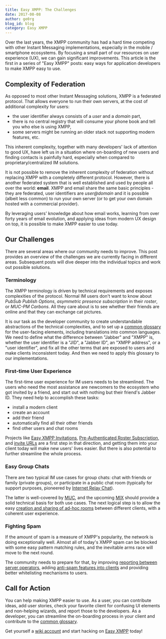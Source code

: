 ```yaml
---
title: Easy XMPP: The Challenges
date: 2017-08-08
author: ge0rg
blog_id: blog
category: Easy XMPP
---
```


Over the last years, the XMPP community has had a hard time competing with
other Instant Messaging implementations, especially in the mobile / smartphone
ecosystems. By focusing a small part of our resources on user experience (UX),
we can gain significant improvements. This article is the first in a series of
"Easy XMPP" posts: easy ways for application developers to make XMPP easy to
use.

## Complexity of Federation

As opposed to most other Instant Messaging solutions, XMPP is a federated
protocol. That allows everyone to run their own servers, at the cost of
additional complexity for users:

* the user identifier always consists of a *user* and a *domain* part,
* there is no central registry that will consume your phone book and tell you
  who else is using XMPP,
* some servers might be running an older stack not supporting modern features,
  etc.

This inherent complexity, together with many developers' lack of attention to
good UX, have left us in a situation where on-boarding of new users and
finding contacts is painfully hard, especially when compared to
proprietary/centralized IM solutions.

It is not possible to remove the inherent complexity of federation without
replacing XMPP with a completely different protocol. However, there is another
federated system that is well established and used by people all over the
world: **email**. XMPP and email share the same basic principles - they are
federated, user identifiers are *user@domain* and it is possible (albeit less
common) to run your own server (or to get your own domain hosted with a
commercial provider).

By leveraging users' knowledge about how email works, learning from over forty
years of email evolution, and applying ideas from modern UX design on top, it
is possible to make XMPP easier to use today.

## Our Challenges

There are several areas where our community needs to improve. This post
provides an overview of the challenges we are currently facing in different
areas. Subsequent posts will dive deeper into the individual topics and
work out possible solutions.

### Terminology

The XMPP terminology is driven by technical requirements and exposes
complexities of the protocol. Normal IM users don't want to know about *PubSub
Publish Options*, *asymmetric presence subscription* in their *roster*, or
*MUC-PM Carbons*. All they care about is to see whether their friends are
online and that they can exchange cat pictures.

It is our task as the developer community to create understandable
abstractions of the technical complexities, and to set up a
[common glossary](https://wiki.xmpp.org/web/Usability/Glossary)
for the user-facing elements, including translations into common languages.
We need to define what the difference between "Jabber" and "XMPP" is, whether
the user identifier is a "JID", a "Jabber ID", an "XMPP address", or a "user
identifier", and fix all the other terms that are exposed to users and make
clients inconsistent today. And then we need to apply this glossary to our
implementations.

### First-time User Experience

The first-time user experience for IM users needs to be streamlined. The users
who need the most assistance are newcomers to the ecosystem who got invited by
a friend, and start out with nothing but their friend's Jabber ID. They need
help to accomplish these tasks:

* install a modern client
* create an account
* add their friend
* automatically find all their other friends
* find other users and chat rooms

Projects like [Easy XMPP Invitations](https://github.com/ge0rg/easy-xmpp-invitation),
[Pre-Authenticated Roster Subscription](https://xmpp.org/extensions/xep-0379.html),
and [invite URLs](https://modules.prosody.im/mod_invite.html)
are a first step in that direction, and getting them into your client today
will make new users' lives easier. But there is also potential to further
streamline the whole process.

### Easy Group Chats

There are two typical IM use cases for group chats: chat with friends or
family (private groups), or participate in a public chat room (typically for
support purposes, pioneered by
[Internet Relay Chat](https://en.wikipedia.org/wiki/Internet_Relay_Chat)).

The latter is well-covered by [MUC](https://xmpp.org/extensions/xep-0045.html),
and the upcoming [MIX](https://xmpp.org/extensions/xep-0369.html) should
provide a solid technical basis for both use cases. The next logical step is
to allow the easy
[creation and sharing of ad-hoc rooms](https://wiki.xmpp.org/web/Easy_Group_Chats)
between different clients, with a coherent user experience.

### Fighting Spam

If the amount of spam is a measure of XMPP's popularity, the network is doing
exceptionally well. Almost all of today's XMPP spam can be blocked with some
easy pattern matching rules, and the inevitable arms race will move to the
next round.

The community needs to prepare for that, by improving
[reporting between server operators](https://xmpp.org/extensions/xep-0161.html),
adding [anti-spam features into clients](https://xmpp.org/extensions/xep-0377.html) and
providing better whitelisting mechanisms to users.

## Call for Action

You can help making XMPP easier to use. As a user, you can contribute ideas,
add user stories, check your favorite client for confusing UI elements and
non-helping wizards, and report those to the developers.  As a developer, you
can streamline the on-boarding process in your client and contribute to the
[common glossary](https://wiki.xmpp.org/web/Usability/Glossary).

Get yourself a [wiki account](https://wiki.xmpp.org/web/Sysops) and start
hacking on [Easy XMPP](https://wiki.xmpp.org/web/Easy_XMPP) today!


